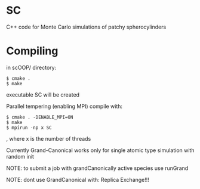SC
==

C++ code for Monte Carlo simulations of patchy spherocylinders

Compiling
=========

in scOOP/ directory:

    $ cmake .
    $ make

executable SC will be created

Parallel tempering (enabling MPI) compile with:

    $ cmake . -DENABLE_MPI=ON
    $ make
    $ mpirun -np x SC

, where x is the number of threads

Currently Grand-Canonical works only for single atomic type simulation with random init

NOTE: to submit a job with grandCanonically active species use runGrand

NOTE: dont use GrandCanonical with:
    Replica Exchange!!!
    
      
